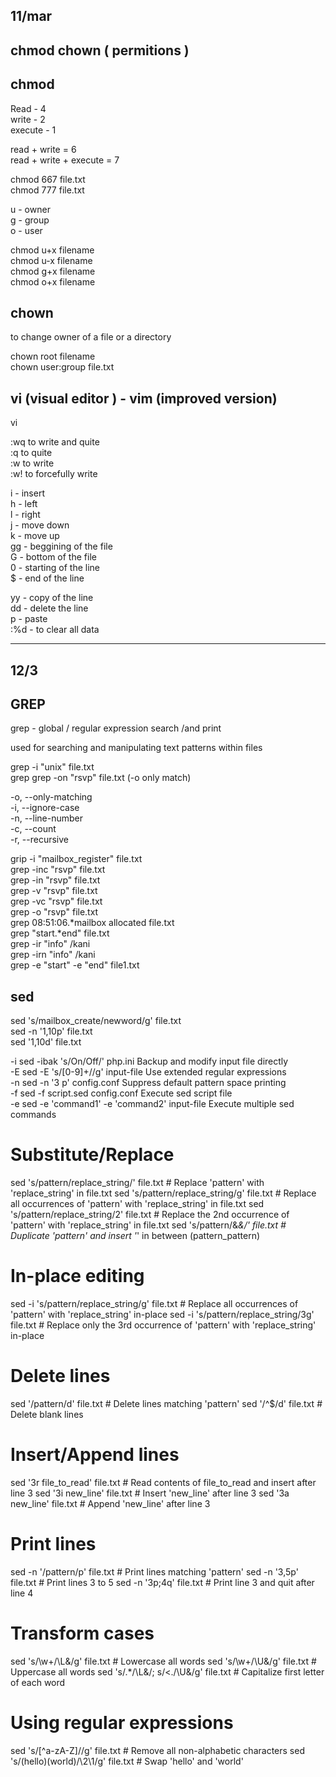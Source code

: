 

11/mar
------

chmod chown ( permitions )
--------------------------

chmod
-----
Read - 4  
write - 2  
execute - 1  

read + write = 6  
read + write + execute = 7  

chmod 667 file.txt  
chmod 777 file.txt  

u - owner   
g - group  
o - user  

chmod u+x filename  
chmod u-x filename  
chmod g+x filename  
chmod o+x filename  

chown  
-----  

to change owner of a file or a directory  

chown root filename  
chown user:group file.txt  



vi (visual editor ) - vim (improved version)
--------------------------------------------

vi   

:wq   to write and quite  
:q   to quite  
:w   to write  
:w!  to forcefully write  


i - insert  
h - left   
l - right  
j - move down  
k - move up  
gg - beggining of the file  
G - bottom of the file  
0 - starting of the line  
$ - end of the line   

yy - copy of the line    
dd - delete the line     
p - paste  
:%d - to clear all data    

_________________

12/3
----

GREP
----

grep - global / regular expression search /and print  

used for searching and manipulating text patterns within files  

grep -i "unix" file.txt  
grep grep -on "rsvp" file.txt (-o only match)  

-o, --only-matching  
-i, --ignore-case  
-n, --line-number  
-c, --count   
-r, --recursive  

grip -i "mailbox_register" file.txt  
grep -inc "rsvp" file.txt  
grep -in "rsvp" file.txt  
grep -v "rsvp" file.txt  
grep -vc "rsvp" file.txt  
grep -o "rsvp" file.txt  
grep 08:51:06.*mailbox allocated file.txt  
grep "start.*end" file.txt  
grep -ir "info" /kani  
grep -irn "info" /kani  
grep -e "start" -e "end" file1.txt  

sed
---

sed 's/mailbox_create/newword/g' file.txt  
sed -n '1,10p' file.txt  
sed '1,10d' file.txt  

-i	sed -ibak 's/On/Off/' php.ini	 Backup and modify input file directly  
-E	sed -E 's/[0-9]+//g'             input-file	Use extended regular expressions  
-n	sed -n '3 p' config.conf       	Suppress default pattern space printing   
-f	sed -f script.sed config.conf	Execute sed script file    
-e	sed -e 'command1' -e 'command2' input-file	Execute multiple sed commands   

# Substitute/Replace
sed 's/pattern/replace_string/' file.txt       # Replace 'pattern' with 'replace_string' in file.txt
sed 's/pattern/replace_string/g' file.txt      # Replace all occurrences of 'pattern' with 'replace_string' in file.txt
sed 's/pattern/replace_string/2' file.txt      # Replace the 2nd occurrence of 'pattern' with 'replace_string' in file.txt
sed 's/pattern/&_&/' file.txt                  # Duplicate 'pattern' and insert '_' in between (pattern_pattern)

# In-place editing
sed -i 's/pattern/replace_string/g' file.txt   # Replace all occurrences of 'pattern' with 'replace_string' in-place
sed -i 's/pattern/replace_string/3g' file.txt  # Replace only the 3rd occurrence of 'pattern' with 'replace_string' in-place

# Delete lines
sed '/pattern/d' file.txt                      # Delete lines matching 'pattern'
sed '/^$/d' file.txt                           # Delete blank lines

# Insert/Append lines
sed '3r file_to_read' file.txt                 # Read contents of file_to_read and insert after line 3
sed '3i new_line' file.txt                     # Insert 'new_line' after line 3
sed '3a new_line' file.txt                     # Append 'new_line' after line 3

# Print lines
sed -n '/pattern/p' file.txt                   # Print lines matching 'pattern'
sed -n '3,5p' file.txt                         # Print lines 3 to 5
sed -n '3p;4q' file.txt                        # Print line 3 and quit after line 4

# Transform cases
sed 's/\w+/\L&/g' file.txt                     # Lowercase all words
sed 's/\w+/\U&/g' file.txt                     # Uppercase all words
sed 's/.*/\L&/; s/\<./\U&/g' file.txt          # Capitalize first letter of each word

# Using regular expressions
sed 's/[^a-zA-Z]//g' file.txt                  # Remove all non-alphabetic characters
sed 's/\(hello\)\(world\)/\2\1/g' file.txt     # Swap 'hello' and 'world'






